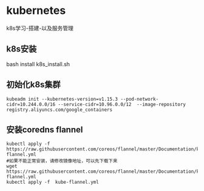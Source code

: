 # kubernetes
k8s学习-搭建-以及服务管理
## k8s安装
bash install k8s_install.sh
## 初始化k8s集群
```
kubeadm init --kubernetes-version=v1.15.3 --pod-network-cidr=10.244.0.0/16 --service-cidr=10.96.0.0/12  --image-repository registry.aliyuncs.com/google_containers
```
## 安装coredns flannel
```
kubectl apply -f https://raw.githubusercontent.com/coreos/flannel/master/Documentation/kube-flannel.yml
#如果不能正常安装，请修改镜像地址，可以先下载下来
wget https://raw.githubusercontent.com/coreos/flannel/master/Documentation/kube-flannel.yml
kubectl apply -f  kube-flannel.yml
```

